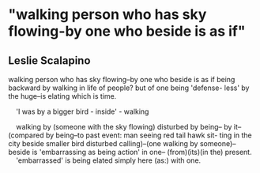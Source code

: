 # "walking person who has sky flowing-by one who beside is as if"
## Leslie Scalapino
walking person who has sky flowing–by one who beside is as if
being backward by walking in life of people? but of one being 'defense-
less' by the huge–is elating which is time.

    'I was by a bigger bird - inside' - walking

    walking by (someone with the sky flowing) disturbed by being–
by it–
    (compared by being–to past event: man seeing red tail hawk sit-
ting in the city beside smaller bird disturbed calling)–(one walking
by someone)–beside is 'embarrassing as being action' in one–
(from)(its)(in the) present.
    'embarrassed' is being elated simply here (as:) with one.